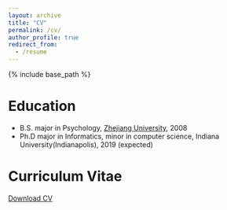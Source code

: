 ```yaml
---
layout: archive
title: "CV"
permalink: /cv/
author_profile: true
redirect_from:
  - /resume
---
```


{% include base_path %}

Education
======
* B.S. major in Psychology, [Zhejiang University](http://www.zju.edu.cn/english/), 2008
* Ph.D major in Informatics, minor in computer science, Indiana University(Indianapolis), 2019 (expected)

Curriculum Vitae
======
[Download CV](https://xing-yu.github.io/files/CV.pdf)
